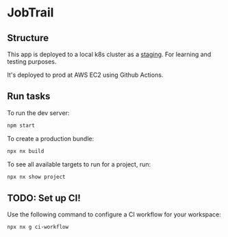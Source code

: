 # JobTrail

## Structure
This app is deployed to a local k8s cluster as a [staging](http://job-trail.local/). For learning and testing purposes.

It's deployed to prod at AWS EC2 using Github Actions.

## Run tasks

To run the dev server:

```sh
npm start
```

To create a production bundle:

```sh
npx nx build
```

To see all available targets to run for a project, run:

```sh
npx nx show project 
```

## TODO: Set up CI!

Use the following command to configure a CI workflow for your workspace:

```sh
npx nx g ci-workflow
```
